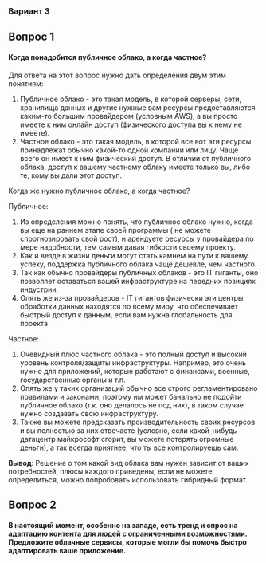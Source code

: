 ### Вариант 3

## Вопрос 1

#### Когда понадобится публичное облако, а когда частное?

Для ответа на этот вопрос нужно дать определения двум этим понятиям:
1. Публичное облако - это такая модель, в которой серверы, сети, хранилища данных и другие нужные вам ресурсы предоставляются каким-то большим провайдером (условным AWS), а вы просто имеете к ним онлайн доступ (физического доступа вы к нему не имеете).
2. Частное облако - это такая модель, в которой все вот эти ресурсы принадлежат обычно какой-то одной компании или лицу. Чаще всего он имеет к ним физический доступ. В отличии от публичного облака, доступ к вашему частному облаку имеете только вы, либо те, кому вы дали этот доступ.

Когда же нужно публичное облако, а когда частное?

Публичное:
1. Из определения можно понять, что публичное облако нужно, когда вы еще на раннем этапе своей программы ( не можете спрогнозировать свой рост), и арендуете ресурсы у провайдера по мере надобности, тем самым давая гибкости своему проекту.
2. Как и везде в жизни деньги могут стать камнем на пути к вашему успеху, поддержка публичного облака чаще дешевле, чем частного.
3. Так как обычно провайдеры публичных облаков - это  IT гиганты, оно позволяет оставаться вашей инфраструктуре на передних позициях индустрии.
4. Опять же из-за провайдеров - IT гигантов физически эти центры обработки данных находятся по всему миру, что обеспечивает быстрый доступ к данным, если вам нужна глобальность для проекта.

Частное:
1. Очевидный плюс частного облака - это полный доступ и высокий уровень контроля/защиты инфраструктуры. Например, это очень нужно для приложений, которые работают с финансами, военные, государственные органы и т.п.
2. Опять же у таких организаций обычно все строго регламентировано правилами и законами, поэтому им может банально не подойти публичное облако (т.к. оно делалось не под них), в таком случае нужно создавать свою инфраструктуру.
3. Также вы можете предсказать производительность своих ресурсов и вы полностью за них отвечаете (условно, если какой-нибудь датацентр майкрософт сгорит, вы можете потерять огромные деньги), а так всегда приятнее, что ты все контролируешь сам.

**Вывод**:
Решение о том какой вид облака вам нужен зависит от ваших потребностей, плюсы каждого приведены, если не можете определиться, можно попробовать использовать гибридный формат.

## Вопрос 2

#### В настоящий момент, особенно на западе, есть тренд и спрос на адаптацию контента для людей с ограниченными возможностями. Предложите облачные сервисы, которые могли бы помочь быстро адаптировать ваше приложение.





